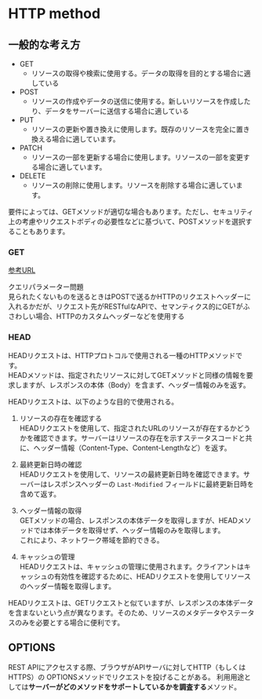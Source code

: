 # HTTP method

## 一般的な考え方

- GET
  - リソースの取得や検索に使用する。データの取得を目的とする場合に適している
- POST
  - リソースの作成やデータの送信に使用する。新しいリソースを作成したり、データをサーバーに送信する場合に適している
- PUT
  - リソースの更新や置き換えに使用します。既存のリソースを完全に置き換える場合に適しています。
- PATCH
  - リソースの一部を更新する場合に使用します。リソースの一部を変更する場合に適しています。
- DELETE
  - リソースの削除に使用します。リソースを削除する場合に適しています。

要件によっては、GETメソッドが適切な場合もあります。ただし、セキュリティ上の考慮やリクエストボディの必要性などに基づいて、POSTメソッドを選択することもあります。

### GET

[参考URL](https://yuw27b.hatenablog.com/entry/2020/03/07/162305)

クエリパラメーター問題  
見られたくないものを送るときはPOSTで送るかHTTPのリクエストヘッダーに入れるかだが、リクエスト先がRESTfulなAPIで、セマンティクス的にGETがふさわしい場合、HTTPのカスタムヘッダーなどを使用する

### HEAD

HEADリクエストは、HTTPプロトコルで使用される一種のHTTPメソッドです。  
HEADメソッドは、指定されたリソースに対してGETメソッドと同様の情報を要求しますが、レスポンスの本体（Body）を含まず、ヘッダー情報のみを返す。

HEADリクエストは、以下のような目的で使用される。

1. リソースの存在を確認する  
HEADリクエストを使用して、指定されたURLのリソースが存在するかどうかを確認できます。サーバーはリソースの存在を示すステータスコードと共に、ヘッダー情報（Content-Type、Content-Lengthなど）を返す。

2. 最終更新日時の確認  
HEADリクエストを使用して、リソースの最終更新日時を確認できます。サーバーはレスポンスヘッダーの `Last-Modified` フィールドに最終更新日時を含めて返す。

3. ヘッダー情報の取得  
GETメソッドの場合、レスポンスの本体データを取得しますが、HEADメソッドでは本体データを取得せず、ヘッダー情報のみを取得します。  
これにより、ネットワーク帯域を節約できる。

4. キャッシュの管理  
HEADリクエストは、キャッシュの管理に使用されます。クライアントはキャッシュの有効性を確認するために、HEADリクエストを使用してリソースのヘッダー情報を取得します。

HEADリクエストは、GETリクエストと似ていますが、レスポンスの本体データを含まないという点が異なります。そのため、リソースのメタデータやステータスのみを必要とする場合に便利です。

## OPTIONS

REST APIにアクセスする際、ブラウザがAPIサーバに対してHTTP（もしくはHTTPS）の
OPTIONSメソッドでリクエストを投げることがある。
利用用途としては**サーバーがどのメソッドをサポートしているかを調査する**メソッド。
